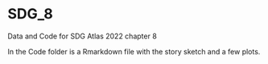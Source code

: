 # SDG_8
Data and Code for SDG Atlas 2022 chapter 8

In the Code folder is a Rmarkdown file with the story sketch and a few plots.
